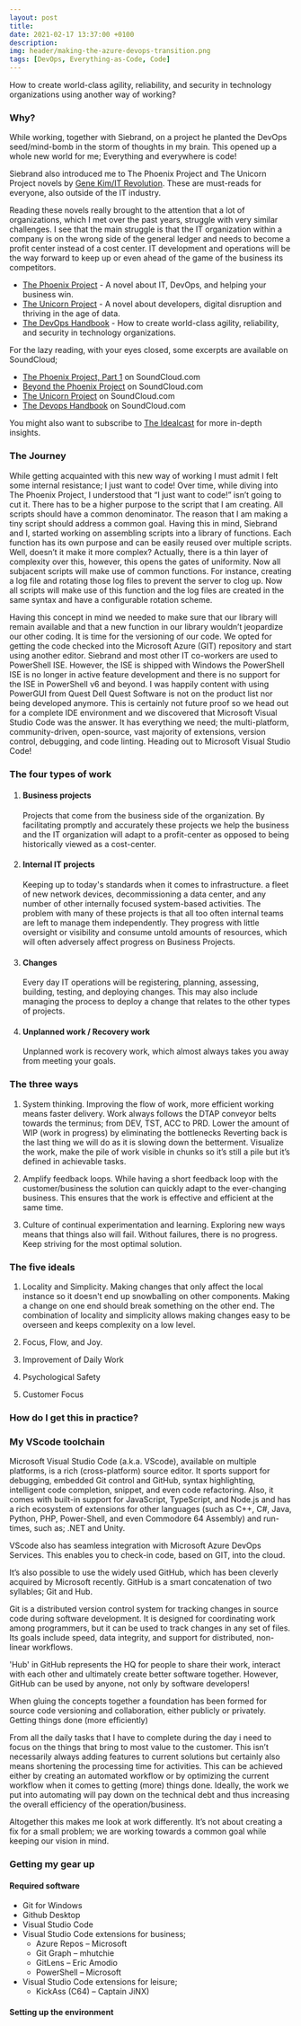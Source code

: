 ```yaml
---
layout: post
title: 
date: 2021-02-17 13:37:00 +0100
description:  
img: header/making-the-azure-devops-transition.png
tags: [DevOps, Everything-as-Code, Code]
---
```

How to create world-class agility, reliability, and security in technology organizations using another way of working?

### Why? 

While working, together with Siebrand, on a project he planted the DevOps seed/mind-bomb in the storm of thoughts in my brain. This opened up a whole new world for me; Everything and everywhere is code!

Siebrand also introduced me to The Phoenix Project and The Unicorn Project novels by [Gene Kim/IT Revolution](https://itrevolution.com/). These are must-reads for everyone, also outside of the IT industry.

Reading these novels really brought to the attention that a lot of organizations, which I met over the past years, struggle with very similar challenges. I see that the main struggle is that the IT organization within a company is on the wrong side of the general ledger and needs to become a profit center instead of a cost center. IT development and operations will be the way forward to keep up or even ahead of the game of the business its competitors.

*	[The Phoenix Project](https://www.amazon.com/Phoenix-Project-DevOps-Helping-Business/dp/0988262592) - A novel about IT, DevOps, and helping your business win.
*	[The Unicorn Project](https://www.amazon.com/Unicorn-Project-Developers-Disruption-Thriving/dp/1942788762) - A novel about developers, digital disruption and thriving in the age of data.
*	[The DevOps Handbook](https://www.amazon.com/DevOps-Handbook-World-Class-Reliability-Organizations/dp/1942788002) - How to create world-class agility, reliability, and security in technology organizations. 


For the lazy reading, with your eyes closed, some excerpts are available on SoundCloud;

*	[The Phoenix Project, Part 1](https://soundcloud.com/itrevolution/sets/the-phoenix-project-part-2) on SoundCloud.com
*	[Beyond the Phoenix Project](https://soundcloud.com/itrevolution/sets/beyond-the-phoenix-project) on SoundCloud.com
*	[The Unicorn Project](https://soundcloud.com/itrevolution/sets/the-unicorn-project) on SoundCloud.com
*	[The Devops Handbook](https://soundcloud.com/itrevolution/sets/the-devops-handbook) on SoundCloud.com

You might also want to subscribe to [The Idealcast](https://itrevolution.com/the-idealcast-podcast/) for more in-depth insights.

### The Journey

While getting acquainted with this new way of working I must admit I felt some internal resistance; I just want to code! Over time, while diving into The Phoenix Project, I understood that “I just want to code!” isn’t going to cut it. There has to be a higher purpose to the script that I am creating. All scripts should have a common denominator. The reason that I am making a tiny script should address a common goal. Having this in mind, Siebrand and I, started working on assembling scripts into a library of functions. Each function has its own purpose and can be easily reused over multiple scripts. Well, doesn’t it make it more complex? Actually, there is a thin layer of complexity over this, however, this opens the gates of uniformity. Now all subjacent scripts will make use of common functions. For instance, creating a log file and rotating those log files to prevent the server to clog up. Now all scripts will make use of this function and the log files are created in the same syntax and have a configurable rotation scheme.

Having this concept in mind we needed to make sure that our library will remain available and that a new function in our library wouldn’t jeopardize our other coding. It is time for the versioning of our code. We opted for getting the code checked into the Microsoft Azure (GIT) repository and start using another editor. Siebrand and most other IT co-workers are used to PowerShell ISE. However, the ISE is shipped with Windows the PowerShell ISE is no longer in active feature development and there is no support for the ISE in PowerShell v6 and beyond. I was happily content with using PowerGUI from Quest Dell Quest Software is not on the product list nor being developed anymore. This is certainly not future proof so we head out for a complete IDE environment and we discovered that Microsoft Visual Studio Code was the answer. It has everything we need; the multi-platform, community-driven, open-source, vast majority of extensions, version control, debugging, and code linting. Heading out to Microsoft Visual Studio Code!

### The four types of work

1.	#### Business projects
	Projects that come from the business side of the organization. By facilitating promptly and accurately these projects we help the business and the IT organization will adapt to a profit-center as opposed to being historically viewed as a cost-center.
	
2.	#### Internal IT projects
	Keeping up to today's standards when it comes to infrastructure. a fleet of new network devices, decommissioning a data center, and any number of other internally focused system-based activities. The problem with many of these projects is that all too often internal teams are left to manage them independently. They progress with little oversight or visibility and consume untold amounts of resources, which will often adversely affect progress on Business Projects. 
	
3.	#### Changes
	Every day IT operations will be registering, planning, assessing, building, testing, and deploying changes. This may also include managing the process to deploy a change that relates to the other types of projects.
	
4.	#### Unplanned work / Recovery work
	Unplanned work is recovery work, which almost always takes you away from meeting your goals.

### The three ways

1.	System thinking.
	Improving the flow of work, more efficient working means faster delivery.
	Work always follows the DTAP conveyor belts towards the terminus; from DEV, TST, ACC to PRD.
	Lower the amount of WIP (work in progress) by eliminating the bottlenecks
	Reverting back is the last thing we will do as it is slowing down the betterment.
	Visualize the work, make the pile of work visible in chunks so it’s still a pile but it’s defined in achievable tasks. 

2.	Amplify feedback loops.
	While having a short feedback loop with the customer/business the solution can quickly adapt to the ever-changing business. This ensures that the work is effective and efficient at the same time.
	
3.	Culture of continual experimentation and learning.
	Exploring new ways means that things also will fail. Without failures, there is no progress. Keep striving for the most optimal solution.

### The five ideals

1. Locality and Simplicity.
	Making changes that only affect the local instance so it doesn't end up snowballing on other components. Making a change on one end should break something on the other end. The combination of locality and simplicity allows making changes easy to be overseen and keeps complexity on a low level.
	
2. Focus, Flow, and Joy.
	

3. Improvement of Daily Work

4. Psychological Safety

5. Customer Focus

### How do I get this in practice?

### My VScode toolchain

Microsoft Visual Studio Code (a.k.a. VScode), available on multiple platforms, is a rich (cross-platform) source editor. It sports support for debugging, embedded Git control and GitHub, syntax highlighting, intelligent code completion, snippet, and even code refactoring. Also, it comes with built-in support for JavaScript, TypeScript, and Node.js and has a rich ecosystem of extensions for other languages (such as C++, C#, Java, Python, PHP, Power-Shell, and even Commodore 64 Assembly) and run-times, such as; .NET and Unity.

VScode also has seamless integration with Microsoft Azure DevOps Services. This enables you to check-in code, based on GIT, into the cloud.

It’s also possible to use the widely used GitHub, which has been cleverly acquired by Microsoft recently. GitHub is a smart concatenation of two syllables; Git and Hub.

Git is a distributed version control system for tracking changes in source code during software development. It is designed for coordinating work among programmers, but it can be used to track changes in any set of files. Its goals include speed, data integrity, and support for distributed, non-linear workflows.

'Hub' in GitHub represents the HQ for people to share their work, interact with each other and ultimately create better software together. However, GitHub can be used by anyone, not only by software developers!

When gluing the concepts together a foundation has been formed for source code versioning and collaboration, either publicly or privately.
Getting things done (more efficiently)

From all the daily tasks that I have to complete during the day i need to focus on the things that bring to most value to the customer. This isn’t necessarily always adding features to current solutions but certainly also means shortening the processing time for activities. This can be achieved either by creating an automated workflow or by optimizing the current workflow when it comes to getting (more) things done. Ideally, the work we put into automating will pay down on the technical debt and thus increasing the overall efficiency of the operation/business.

Altogether this makes me look at work differently. It’s not about creating a fix for a small problem; we are working towards a common goal while keeping our vision in mind.

### Getting my gear up

#### Required software

*	Git for Windows
*	Github Desktop
*	Visual Studio Code
*	Visual Studio Code extensions for business;
	*	Azure Repos – Microsoft
    *	Git Graph – mhutchie
    *	GitLens – Eric Amodio
    *	PowerShell – Microsoft
*	Visual Studio Code extensions for leisure;
    *	KickAss (C64) – Captain JiNX)

#### Setting up the environment